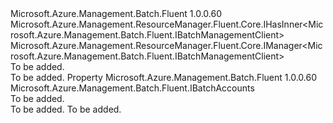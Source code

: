 <Type Name="IBatchManager" FullName="Microsoft.Azure.Management.Batch.Fluent.IBatchManager">
  <TypeSignature Language="C#" Value="public interface IBatchManager : Microsoft.Azure.Management.ResourceManager.Fluent.Core.IHasInner&lt;Microsoft.Azure.Management.Batch.Fluent.IBatchManagementClient&gt;, Microsoft.Azure.Management.ResourceManager.Fluent.Core.IManager&lt;Microsoft.Azure.Management.Batch.Fluent.IBatchManagementClient&gt;" />
  <TypeSignature Language="ILAsm" Value=".class public interface auto ansi abstract IBatchManager implements class Microsoft.Azure.Management.ResourceManager.Fluent.Core.IHasInner`1&lt;class Microsoft.Azure.Management.Batch.Fluent.IBatchManagementClient&gt;, class Microsoft.Azure.Management.ResourceManager.Fluent.Core.IManager`1&lt;class Microsoft.Azure.Management.Batch.Fluent.IBatchManagementClient&gt;, class Microsoft.Azure.Management.ResourceManager.Fluent.Core.IManagerBase" />
  <TypeSignature Language="DocId" Value="T:Microsoft.Azure.Management.Batch.Fluent.IBatchManager" />
  <TypeSignature Language="VB.NET" Value="Public Interface IBatchManager&#xA;Implements IHasInner(Of IBatchManagementClient), IManager(Of IBatchManagementClient)" />
  <TypeSignature Language="F#" Value="type IBatchManager = interface&#xA;    interface IManager&lt;IBatchManagementClient&gt;&#xA;    interface IHasInner&lt;IBatchManagementClient&gt;&#xA;    interface IManagerBase" />
  <AssemblyInfo>
    <AssemblyName>Microsoft.Azure.Management.Batch.Fluent</AssemblyName>
    <AssemblyVersion>1.0.0.60</AssemblyVersion>
  </AssemblyInfo>
  <Interfaces>
    <Interface>
      <InterfaceName>Microsoft.Azure.Management.ResourceManager.Fluent.Core.IHasInner&lt;Microsoft.Azure.Management.Batch.Fluent.IBatchManagementClient&gt;</InterfaceName>
    </Interface>
    <Interface>
      <InterfaceName>Microsoft.Azure.Management.ResourceManager.Fluent.Core.IManager&lt;Microsoft.Azure.Management.Batch.Fluent.IBatchManagementClient&gt;</InterfaceName>
    </Interface>
  </Interfaces>
  <Docs>
    <summary>To be added.</summary>
    <remarks>To be added.</remarks>
  </Docs>
  <Members>
    <Member MemberName="BatchAccounts">
      <MemberSignature Language="C#" Value="public Microsoft.Azure.Management.Batch.Fluent.IBatchAccounts BatchAccounts { get; }" />
      <MemberSignature Language="ILAsm" Value=".property instance class Microsoft.Azure.Management.Batch.Fluent.IBatchAccounts BatchAccounts" />
      <MemberSignature Language="DocId" Value="P:Microsoft.Azure.Management.Batch.Fluent.IBatchManager.BatchAccounts" />
      <MemberSignature Language="VB.NET" Value="Public ReadOnly Property BatchAccounts As IBatchAccounts" />
      <MemberSignature Language="F#" Value="member this.BatchAccounts : Microsoft.Azure.Management.Batch.Fluent.IBatchAccounts" Usage="Microsoft.Azure.Management.Batch.Fluent.IBatchManager.BatchAccounts" />
      <MemberType>Property</MemberType>
      <AssemblyInfo>
        <AssemblyName>Microsoft.Azure.Management.Batch.Fluent</AssemblyName>
        <AssemblyVersion>1.0.0.60</AssemblyVersion>
      </AssemblyInfo>
      <ReturnValue>
        <ReturnType>Microsoft.Azure.Management.Batch.Fluent.IBatchAccounts</ReturnType>
      </ReturnValue>
      <Docs>
        <summary>To be added.</summary>
        <value>To be added.</value>
        <remarks>To be added.</remarks>
      </Docs>
    </Member>
  </Members>
</Type>